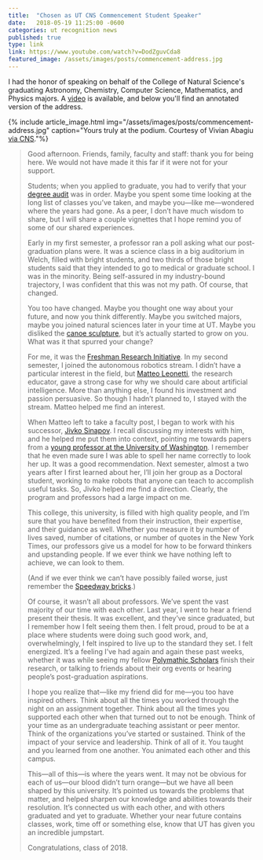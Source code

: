 ```yaml
---
title:  "Chosen as UT CNS Commencement Student Speaker"
date:   2018-05-19 11:25:00 -0600
categories: ut recognition news
published: true
type: link
link: https://www.youtube.com/watch?v=DodZguvCda8
featured_image: /assets/images/posts/commencement-address.jpg
---
```


I had the honor of speaking on behalf of the College of Natural Science's graduating Astronomy, Chemistry, Computer Science, Mathematics, and Physics majors. A [video](https://www.youtube.com/watch?v=DodZguvCda8) is available, and below you'll find an annotated version of the address.

{% include article_image.html img="/assets/images/posts/commencement-address.jpg"
    caption="Yours truly at the podium. Courtesy of Vivian Abagiu [via CNS](https://www.flickr.com/photos/utcns/42434614511/)."%}

>Good afternoon. Friends, family, faculty and staff: thank you for being here. We would not have made it this far if it were not for your support.
>
> Students; when you applied to graduate, you had to verify that your [degree audit](https://registrar.utexas.edu/students/degrees/ida) was in order. Maybe you spent some time looking at the long list of classes you’ve taken, and maybe you—like me—wondered where the years had gone. As a peer, I don’t have much wisdom to share, but I will share a couple vignettes that I hope remind you of some of our shared experiences.
>
>Early in my first semester, a professor ran a poll asking what our post-graduation plans were. It was a science class in a big  auditorium in Welch, filled with bright students, and two thirds of those bright students said that they intended to go to medical or graduate school. I was in the minority. Being self-assured in my industry-bound trajectory, I was confident that this was not my path. Of course, that changed.
>
>You too have changed. Maybe you thought one way about your future, and now you think differently. Maybe you switched majors, maybe you joined natural sciences later in your time at UT. Maybe you disliked the [canoe sculpture](https://landmarks.utexas.edu/artwork/monochrome-austin), but it’s actually started to grow on you. What was it that spurred your change?
>
>For me, it was the [Freshman Research Initiative](https://cns.utexas.edu/fri). In my second semester, I joined the autonomous robotics stream. I didn’t have a particular interest in the field, but [Matteo Leonetti](https://www.cs.utexas.edu/~matteo/), the research educator, gave a strong case for why we should care about artificial intelligence. More than anything else, I found his investment and passion persuasive. So though I hadn’t planned to, I stayed with the stream. Matteo helped me find an interest.
>
>When Matteo left to take a faculty post, I began to work with his successor, [Jivko Sinapov](http://www.cs.utexas.edu/~jsinapov/). I recall discussing my interests with him, and he helped me put them into context, pointing me towards papers from a [young professor at the University of Washington](https://homes.cs.washington.edu/~mcakmak/). I remember that he even made sure I was able to spell her name correctly to look her up. It was a good recommendation. Next semester, almost a two years after I first learned about her, I’ll join her group as a Doctoral student, working to make robots that anyone can teach to accomplish useful tasks. So, Jivko helped me find a direction. Clearly, the program and professors had a large impact on me.
>
>This college, this university, is filled with high quality people, and I’m sure that you have benefited from their instruction, their expertise, and their guidance as well. Whether you measure it by number of lives saved, number of citations, or number of quotes in the New York Times, our professors give us a model for how to be forward thinkers and upstanding people. If we ever think we have nothing left to achieve, we can look to them.
>
>(And if we ever think we can’t have possibly failed worse, just remember the [Speedway bricks](http://www.dailytexanonline.com/2017/10/18/speedway-mall-project-to-be-almost-entirely-redone-due-to-faulty-bricks).)
>
>Of course, it wasn’t all about professors. We’ve spent the vast majority of our time with each other. Last year, I went to hear a friend present their thesis. It was excellent, and they’ve since graduated, but I remember how I felt seeing them then. I felt proud, proud to be at a place where students were doing such good work, and, overwhelmingly, I felt inspired to live up to the standard they set. I felt energized. It’s a feeling I’ve had again and again these past weeks, whether it was while seeing my fellow [Polymathic Scholars](https://cns.utexas.edu/honors/honors-programs-center/polymathic) finish their research, or talking to friends about their org events or hearing people’s post-graduation aspirations.
>
>I hope you realize that—like my friend did for me—you too have inspired others. Think about all the times you worked through the night on an assignment together. Think about all the times you supported each other when that turned out to not be enough. Think of your time as an undergraduate teaching assistant or peer mentor. Think of the organizations you’ve started or sustained. Think of the impact of your service and leadership. Think of all of it. You taught and you learned from one another. You animated each other and this campus.
>
>This—all of this—is where the years went. It may not be obvious for each of us—our blood didn’t turn orange—but we have all been shaped by this university. It’s pointed us towards the problems that matter, and helped sharpen our knowledge and abilities towards their resolution. It’s connected us with each other, and with others graduated and yet to graduate. Whether your near future contains classes, work, time off or something else, know that UT has given you an incredible jumpstart.
>
>Congratulations, class of 2018.
